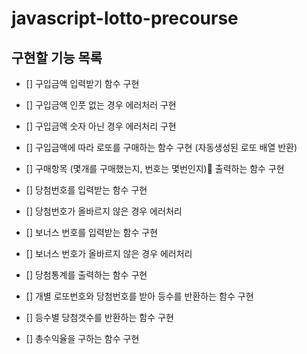 # javascript-lotto-precourse

## 구현할 기능 목록

- [] 구입금액 입력받기 함수 구현
- [] 구입금액 인풋 없는 경우 에러처러 구현
- [] 구입금액 숫자 아닌 경우 에러처리 구현

- [] 구입금액에 따라 로또를 구매하는 함수 구현 (자동생성된 로또 배열 반환)
- [] 구매항목 (몇개를 구매했는지, 번호는 몇번인지) 출력하는 함수 구현

- [] 당첨번호를 입력받는 함수 구현
- [] 당첨번호가 올바르지 않은 경우 에러처리

- [] 보너스 번호를 입력받는 함수 구현
- [] 보너스 번호가 올바르지 않은 경우 에러처리

- [] 당첨통계를 출력하는 함수 구현
- [] 개별 로또번호와 당첨번호를 받아 등수를 반환하는 함수 구현
- [] 등수별 당첨갯수를 반환하는 함수 구현
- [] 총수익율을 구하는 함수 구현
